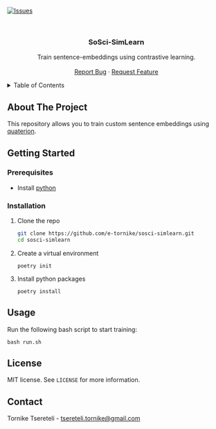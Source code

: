 <!-- This template is adapated from https://github.com/othneildrew/Best-README-Template -->

[![Issues][issues-shield]][issues-url]

<!-- PROJECT LOGO -->
<br />
<div align="center">
  <h3 align="center">SoSci-SimLearn</h3>

  <p align="center">
    Train sentence-embeddings using contrastive learning.
    <br />
    <br />
    <a href="https://github.com/e-tornike/sosci-simlearn/issues/new?labels=bug&template=bug-report---.md">Report Bug</a>
    ·
    <a href="https://github.com/e-tornike/sosci-simlearn/issues/new?labels=enhancement&template=feature-request---.md">Request Feature</a>
  </p>
</div>

<!-- TABLE OF CONTENTS -->
<details>
  <summary>Table of Contents</summary>
  <ol>
    <li>
      <a href="#about-the-project">About The Project</a>
    </li>
    <li>
      <a href="#getting-started">Getting Started</a>
      <ul>
        <li><a href="#prerequisites">Prerequisites</a></li>
        <li><a href="#installation">Installation</a></li>
      </ul>
    </li>
    <li><a href="#usage">Usage</a></li>
    <li><a href="#license">License</a></li>
    <li><a href="#contact">Contact</a></li>
  </ol>
</details>

<!-- ABOUT THE PROJECT -->
## About The Project

This repository allows you to train custom sentence embeddings using [quaterion](https://github.com/qdrant/quaterion).

<!-- GETTING STARTED -->
## Getting Started

### Prerequisites

* Install [python](https://www.python.org/downloads/)

### Installation

1. Clone the repo
   ```sh
   git clone https://github.com/e-tornike/sosci-simlearn.git
   cd sosci-simlearn
   ```
2. Create a virtual environment
   ```
   poetry init
   ```
3. Install python packages
   ```
   poetry install
   ```

<!-- USAGE EXAMPLES -->
## Usage

Run the following bash script to start training:
```
bash run.sh
```

<!-- LICENSE -->
## License

MIT license. See `LICENSE` for more information.

<!-- CONTACT -->
## Contact

Tornike Tsereteli - tsereteli.tornike@gmail.com

<!-- MARKDOWN LINKS & IMAGES -->
<!-- https://www.markdownguide.org/basic-syntax/#reference-style-links -->
[issues-shield]: https://img.shields.io/github/issues/e-tornike/sosci-simlearn.svg?style=for-the-badge
[issues-url]: https://github.com/e-tornike/sosci-simlearn/issues
[license-shield]: https://img.shields.io/github/license/e-tornike/sosci-simlearn.svg?style=for-the-badge
[license-url]: https://github.com/e-tornike/sosci-simlearn/blob/master/LICENSE
[product-screenshot]: images/screenshot.png
